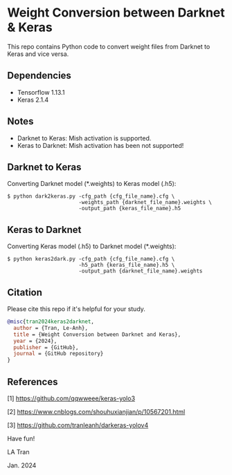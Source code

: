 # Weight Conversion between Darknet & Keras

This repo contains Python code to convert weight files from Darknet to Keras and vice versa.


## Dependencies

- Tensorflow 1.13.1
- Keras 2.1.4

## Notes

- Darknet to Keras: Mish activation is supported.
- Keras to Darknet: Mish activation has been not supported!

## Darknet to Keras

Converting Darknet model (*.weights) to Keras model (.h5):

```bashrc
$ python dark2keras.py -cfg_path {cfg_file_name}.cfg \
                       -weights_path {darknet_file_name}.weights \
                       -output_path {keras_file_name}.h5
```

## Keras to Darknet

Converting Keras model (.h5) to Darknet model (*.weights):

```bashrc
$ python keras2dark.py -cfg_path {cfg_file_name}.cfg \
                       -h5_path {keras_file_name}.h5 \
                       -output_path {darknet_file_name}.weights
```

## Citation

Please cite this repo if it's helpful for your study. 

```bibtex
@misc{tran2024keras2darknet,
  author = {Tran, Le-Anh},
  title = {Weight Conversion between Darknet and Keras},
  year = {2024},
  publisher = {GitHub},
  journal = {GitHub repository}
}
```

## References

   [1] https://github.com/qqwweee/keras-yolo3

   [2] https://www.cnblogs.com/shouhuxianjian/p/10567201.html

   [3] https://github.com/tranleanh/darkeras-yolov4

Have fun!


LA Tran

Jan. 2024
